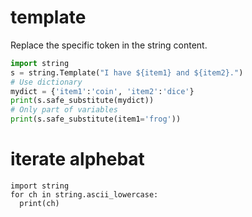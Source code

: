 # template
Replace the specific token in the string content.

```py
import string
s = string.Template("I have ${item1} and ${item2}.")
# Use dictionary
mydict = {'item1':'coin', 'item2':'dice'}
print(s.safe_substitute(mydict))
# Only part of variables
print(s.safe_substitute(item1='frog'))
```

# iterate alphebat

```ascii_lowercase
import string
for ch in string.ascii_lowercase:
  print(ch)
```
